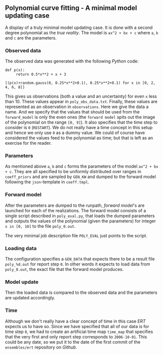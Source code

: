 ## Polynomial curve fitting - A minimal model updating case
A display of a truly minimal model updating case. It is done with a second
degree polynomial as the _true reality_. The model is `ax^2 + bx + c` where
`a`, `b` and `c` are the parameters.

### Observed data
The observed data was generated with the following _Python_ code:
```
def p(x):
     return 0.5*x**2 + x + 3

[(p(x)+random.gauss(0, 0.25*x**2+0.1), 0.25*x**2+0.1) for x in [0, 2, 4, 6, 8]]
```

This gives us observations (both a value and an uncertainty) for even `x` less
than 10. These values appear in `poly_obs_data.txt`. Finally, these values are
represented as an observation in `observations`. Here we give the data a name.
And we specify that the values that should be used from the `forward_model` is only
the even ones (the `forward model` spits out the image of the polynomial on the
range `[0, 9]`). It also specifies that the time step to consider is `0`
(`RESTART`). We do not really have a time concept in this setup and hence we
only use `0` as a dummy value. We could of course have considered the values
feed to the polynomial as time; but that is left as an exercise for the reader.

### Parameters
As mentioned above `a`, `b` and `c` forms the parameters of the model `ax^2 + bx + c`.
They are all specified to be uniformly distributed over ranges in
`coeff_priors` and are sampled by `GEN_KW` and dumped to the forward model
following the `json`-template in `coeff.tmpl`.

### Forward model
After the parameters are dumped to the runpath, _forward model_'s are launched
for each of the realizations. The forward model consists of a single script
described in `poly_eval.py`, that loads the dumped parameters and outputs the
values of the polynomial (given the parameters) for integer `x in [0, 10]` to the
file `poly_0.out`.

The very minimal job description file `POLY_EVAL` just points to the script.

### Loading data
The configuration specifies a `GEN_DATA` that expects there to be a result file
`poly_%d.out` for report step `0`. In other words it expects to load data from
`poly_0.out`, the exact file that the forward model produces.

### Model update
Then the loaded data is compared to the observed data and the parameters are
updated accordingly.

### Time
Although we don't really have a clear concept of time in this case _ERT_
expects us to have so. Since we have specified that all of our data is for time
step `0`, we had to create an artificial time map `time_map` that specifies
that the very first and only report step corresponds to `2006-10-01`. This could
be any date, so we put it to the date of the first commit of the
`ensembles/ert` repository on _Github_.
